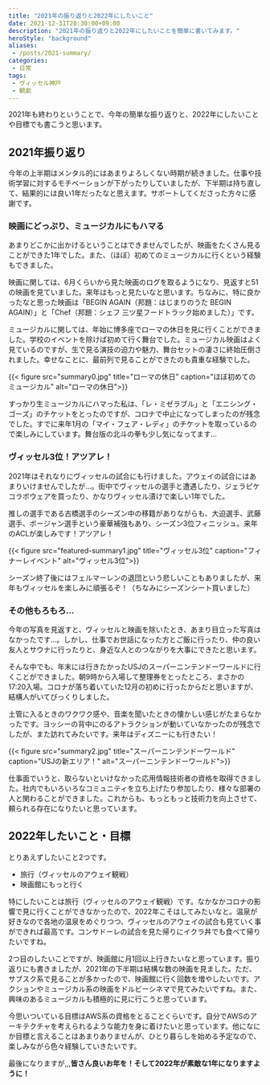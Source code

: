 ```yaml
---
title: "2021年の振り返りと2022年にしたいこと"
date: 2021-12-31T20:30:00+09:00
description: "2021年の振り返りと2022年にしたいことを簡単に書いてみます。"
heroStyle: "background"
aliases:
 - /posts/2021-summary/
categories:
 - 日常
tags:
 - ヴィッセル神戸
 - 観劇
---
```


2021年も終わりということで、今年の簡単な振り返りと、2022年にしたいことや目標でも書こうと思います。

<!--more-->

## 2021年振り返り

今年の上半期はメンタル的にはあまりよろしくない時期が続きました。仕事や技術学習に対するモチベーションが下がったりしていましたが、下半期は持ち直して、結果的には良い1年だったなと思えます。サポートしてくださった方々に感謝です。

### 映画にどっぷり、ミュージカルにもハマる

あまりどこかに出かけるということはできませんでしたが、映画をたくさん見ることができた1年でした。また、（ほぼ）初めてのミュージカルに行くという経験もできました。

映画に関しては、6月くらいから見た映画のログを取るようになり、見返すと51の映画を見ていました。来年はもっと見たいなと思います。ちなみに、特に良かったなと思った映画は「BEGIN AGAIN（邦題：はじまりのうた BEGIN AGAIN）」と「Chef（邦題：シェフ 三ツ星フードトラック始めました）」です。

ミュージカルに関しては、年始に博多座でローマの休日を見に行くことができました。学校のイベントを除けば初めて行く舞台でした。ミュージカル映画はよく見ているのですが、生で見る演技の迫力や魅力、舞台セットの凄さに終始圧倒されました。幸せなことに、最前列で見ることができたのも貴重な経験でした。

{{< figure src="summary0.jpg" title="ローマの休日" caption="ほぼ初めてのミュージカル" alt="ローマの休日">}}

すっかり生ミュージカルにハマった私は、「レ・ミゼラブル」と「エニシング・ゴーズ」のチケットをとったのですが、コロナで中止になってしまったのが残念でした。すでに来年1月の「マイ・フェア・レディ」のチケットを取っているので楽しみにしています。舞台版の北斗の拳も少し気になってます...

### ヴィッセル3位！アツアレ！

2021年はそれなりにヴィッセルの試合にも行けました。アウェイの試合にはあまりいけませんでしたが...。街中でヴィッセルの選手と遭遇したり、ジェラピケコラボウェアを買ったり、かなりヴィッセル漬けで楽しい1年でした。

推しの選手である古橋選手のシーズン中の移籍がありながらも、大迫選手、武藤選手、ボージャン選手という豪華補強もあり、シーズン3位フィニッシュ。来年のACLが楽しみです！アツアレ！

{{< figure src="featured-summary1.jpg" title="ヴィッセル3位" caption="フィナーレイベント" alt="ヴィッセル3位">}}

シーズン終了後にはフェルマーレンの退団という悲しいこともありましたが、来年もヴィッセルを楽しみに頑張るぞ！（ちなみにシーズンシート買いました）

### その他もろもろ...

今年の写真を見返すと、ヴィッセルと映画を除いたとき、あまり目立った写真はなかったです...。しかし、仕事でお世話になった方とご飯に行ったり、仲の良い友人とサウナに行ったりと、身近な人とのつながりを大事にできたと思います。

そんな中でも、年末には行きたかったUSJのスーパーニンテンドーワールドに行くことができました。朝9時から入場して整理券をとったところ、まさかの17:20入場。コロナが落ち着いていた12月の初めに行ったからだと思いますが、結構人がいてびっくりしました。

土管に入るときのワクワク感や、音楽を聞いたときの懐かしい感じがたまらなかったです。ヨッシーの背中にのるアトラクションが動いていなかったのが残念でしたが、また訪れてみたいです。来年はディズニーにも行きたい！

{{< figure src="summary2.jpg" title="スーパーニンテンドーワールド" caption="USJの新エリア！" alt="スーパーニンテンドーワールド">}}

仕事面でいうと、取らないといけなかった応用情報技術者の資格を取得できました。社内でもいろいろなコミュニティを立ち上げたり参加したり、様々な部署の人と関わることができました。これからも、もっともっと技術力を向上させて、頼られる存在になりたいと思っています。

## 2022年したいこと・目標

とりあえずしたいこと2つです。

- 旅行（ヴィッセルのアウェイ観戦）
- 映画館にもっと行く

特にしたいことは旅行（ヴィッセルのアウェイ観戦）です。なかなかコロナの影響で見に行くことができなかったので、2022年こそはしてみたいなと。温泉が好きなので各地の温泉をめぐりつつ、ヴィッセルのアウェイの試合も見ていく事ができれば最高です。コンサドーレの試合を見た帰りにイクラ丼でも食べて帰りたいですね。

2つ目のしたいことですが、映画館に月1回以上行きたいなと思っています。振り返りにも書きましたが、2021年の下半期は結構な数の映画を見ました。ただ、サブスク系で見ることが多かったので、映画館に行く回数を増やしたいです。アクションやミュージカル系の映画をドルビーシネマで見てみたいですね。また、興味のあるミュージカルも積極的に見に行こうと思っています。

今思いついている目標はAWS系の資格をとることくらいです。自分でAWSのアーキテクチャを考えられるような能力を身に着けたいと思っています。他になにか目標と言えることはあまりありませんが、ひとり暮らしを始める予定なので、楽しみながら色々経験していきたいです。

最後になりますが,,,**皆さん良いお年を！そして2022年が素敵な1年になりますように！**